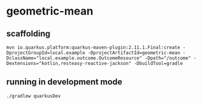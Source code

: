 # geometric-mean 

## scaffolding

```shell
mvn io.quarkus.platform:quarkus-maven-plugin:2.11.1.Final:create -DprojectGroupId=local.example -DprojectArtifactId=geometric-mean -DclassName="local.example.outcome.OutcomeResource" -Dpath="/outcome" -Dextensions="kotlin,resteasy-reactive-jackson" -DbuildTool=gradle
```

## running in development mode

```shell
./gradlew quarkusDev
```
